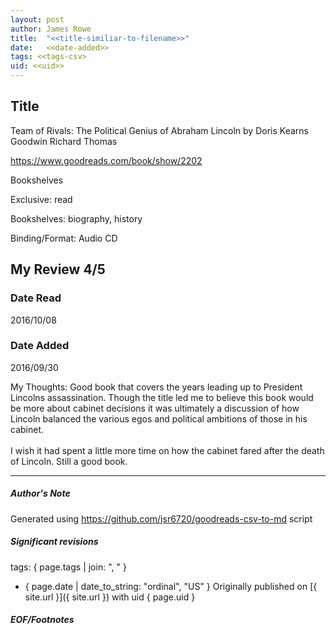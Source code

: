 ```yaml
---
layout: post
author: James Rowe
title:  "<<title-similiar-to-filename>>"
date:   <<date-added>>
tags: <<tags-csv>
uid: <<uid>>
---
```


<!-- highly dependent on how you personally use jekyll templates, and how you want this to show up -->

## Title

Team of Rivals: The Political Genius of Abraham Lincoln by Doris Kearns Goodwin
Richard Thomas 

https://www.goodreads.com/book/show/2202

Bookshelves

Exclusive: read

Bookshelves: biography, history

Binding/Format: Audio CD

## My Review 4/5

### Date Read
2016/10/08

### Date Added
2016/09/30

My Thoughts: Good book that covers the years leading up to President Lincolns assassination. Though the title led me to believe this book would be more about cabinet decisions it was ultimately a discussion of how Lincoln balanced the various egos and political ambitions of those in his cabinet.<br/><br/>I wish it had spent a little more time on how the cabinet fared after the death of Lincoln. Still a good book.

---

##### Author's Note

Generated using https://github.com/jsr6720/goodreads-csv-to-md script

##### Significant revisions

tags: { page.tags | join: ", " } <!-- todo move this somewhere -->

- { page.date | date_to_string: "ordinal", "US" } Originally published on [{ site.url }]({ site.url }) with uid { page.uid }

##### EOF/Footnotes

